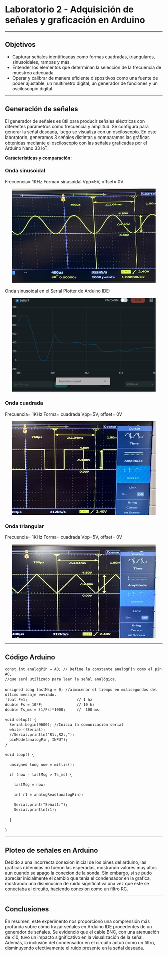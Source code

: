 # Laboratorio 2 - Adquisición de señales y graficación en Arduino
***

## Objetivos
- Capturar señales identificadas como formas cuadradas, triangulares, sinusoidales, rampas y más.
- Entender los elementos que determinan la selección de la frecuencia de muestreo adecuada.
- Operar y calibrar de manera eficiente dispositivos como una fuente de poder ajustable, un multímetro digital, un generador de funciones y un osciloscopio digital.
---

## Generación de señales
El generador de señales es útil para producir señales eléctricas con diferentes parámetros como frecuencia y amplitud. Se configura para generar la señal deseada, luego se visualiza con un osciloscopio. En este laboratorio, generamos 3 señales distintas y comparamos las gráficas obtenidas mediante el  osciloscopio con las señales graficadas por el Arduino Nano 33 IoT.

**Carácterísticas y comparación:**

### Onda sinusoidal
Frecuencia= 1KHz
Forma= sinusoidal
Vpp=5V, offset= 0V

<p align="center">
  <img width="460" height="300" src="https://github.com/NadAbiO/IntroSeniales/blob/18924b64c18a5a575f808ad1ba2b23f68c9aa4f3/Anexos/sinusoidal.jpeg">
</p>


Onda sinusoidal en el Serial Plotter de Arduino IDE:
<p align="center">
  <img width="460" height="300" src="https://github.com/NadAbiO/IntroSeniales/blob/30ac0878deb48294ac68e9ac71535bad82cd66d4/Anexos/sin_arduino.png">
</p>


### Onda cuadrada
Frecuencia= 1KHz
Forma= cuadrada
Vpp=5V, offset= 0V

<p align="center">
  <img width="460" height="300" src="https://github.com/NadAbiO/IntroSeniales/blob/dd1901ce6a8aa4b74cd673735fe22a586e1d77fb/Anexos/cuadrada.jpeg">
</p>


### Onda triangular
Frecuencia= 1KHz
Forma= cuadrada
Vpp=5V, offset= 0V

<p align="center">
  <img width="460" height="300" src="https://github.com/NadAbiO/IntroSeniales/blob/cf2ed693fc405f83ca6400063f5dac8086353eac/Anexos/triangular.jpeg">
</p>

***
## Código Arduino
```
const int analogPin = A0; // Define la constante analogPin como el pin A0, 
//que será utilizado para leer la señal analógica.

unsigned long lastMsg = 0; //almacenar el tiempo en milisegundos del último mensaje enviado.
float F=1;                      // 1 hz
double Fs = 10*F;               // 10 hz
double Ts_ms = (1/Fs)*1000;     //  100 ms  

void setup() {
  Serial.begin(9600); //Inicia la comunicación serial
  while (!Serial);
  //Serial.println("R1:,R2:,");
  pinMode(analogPin, INPUT);
}

void loop() {

  unsigned long now = millis();

  if (now - lastMsg > Ts_ms) {
    
    lastMsg = now;

    int r1 = analogRead(analogPin);

    Serial.print("Señal1:");
    Serial.println(r1);

  }

}

```
***
##   Ploteo de señales en Arduino

Debido a una incorrecta conexion inicial de los pines del arduino, las graficas obtenidas no fueron las esperadas, mostrando valores muy altos aun cuando se apago la conexion de la sonda. Sin embargo, si se pudo apreciar inicialmente el cambio que tenia el condensador en la grafica, mostrando una disminucion de ruido significativa una vez que este se conectaba al circuito, haciendo conexion como un filtro RC. 

***

## Conclusiones
En resumen, este experimento nos proporcionó una comprensión más profunda sobre cómo trazar señales en Arduino IDE procedentes de un generador de señales. Se evidenció que el cable BNC, con una atenuación de x10, tuvo un impacto significativo en la visualización de la señal. Además, la inclusión del condensador en el circuito actuó como un filtro, disminuyendo efectivamente el ruido presente en la señal deseada.
